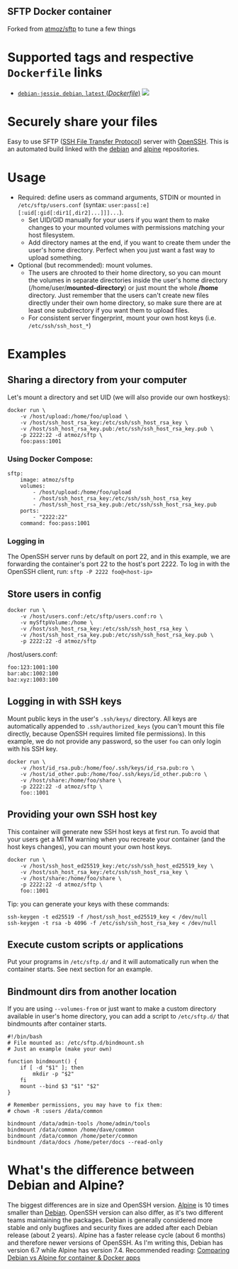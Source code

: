 ## SFTP Docker container
Forked from [atmoz/sftp](https://github.com/atmoz/sftp) to tune a few things

# Supported tags and respective `Dockerfile` links

- [`debian-jessie`, `debian`, `latest` (*Dockerfile*)](https://github.com/atmoz/sftp/blob/master/Dockerfile) [![](https://images.microbadger.com/badges/image/atmoz/sftp.svg)](http://microbadger.com/images/atmoz/sftp "Get your own image badge on microbadger.com")

# Securely share your files

Easy to use SFTP ([SSH File Transfer Protocol](https://en.wikipedia.org/wiki/SSH_File_Transfer_Protocol)) server with [OpenSSH](https://en.wikipedia.org/wiki/OpenSSH).
This is an automated build linked with the [debian](https://hub.docker.com/_/debian/) and [alpine](https://hub.docker.com/_/alpine/) repositories.

# Usage

- Required: define users as command arguments, STDIN or mounted in `/etc/sftp/users.conf`
  (syntax: `user:pass[:e][:uid[:gid[:dir1[,dir2]...]]]...`).
  - Set UID/GID manually for your users if you want them to make changes to
    your mounted volumes with permissions matching your host filesystem.
  - Add directory names at the end, if you want to create them under the user's
    home directory. Perfect when you just want a fast way to upload something.
- Optional (but recommended): mount volumes.
  - The users are chrooted to their home directory, so you can mount the
    volumes in separate directories inside the user's home directory
    (/home/user/**mounted-directory**) or just mount the whole **/home** directory.
    Just remember that the users can't create new files directly under their
    own home directory, so make sure there are at least one subdirectory if you
    want them to upload files.
  - For consistent server fingerprint, mount your own host keys (i.e. `/etc/ssh/ssh_host_*`)

# Examples

## Sharing a directory from your computer

Let's mount a directory and set UID (we will also provide our own hostkeys):

```
docker run \
    -v /host/upload:/home/foo/upload \
    -v /host/ssh_host_rsa_key:/etc/ssh/ssh_host_rsa_key \
    -v /host/ssh_host_rsa_key.pub:/etc/ssh/ssh_host_rsa_key.pub \
    -p 2222:22 -d atmoz/sftp \
    foo:pass:1001
```

### Using Docker Compose:

```
sftp:
    image: atmoz/sftp
    volumes:
        - /host/upload:/home/foo/upload
        - /host/ssh_host_rsa_key:/etc/ssh/ssh_host_rsa_key
        - /host/ssh_host_rsa_key.pub:/etc/ssh/ssh_host_rsa_key.pub
    ports:
        - "2222:22"
    command: foo:pass:1001
```

### Logging in

The OpenSSH server runs by default on port 22, and in this example, we are
forwarding the container's port 22 to the host's port 2222. To log in with the
OpenSSH client, run: `sftp -P 2222 foo@<host-ip>`

## Store users in config

```
docker run \
    -v /host/users.conf:/etc/sftp/users.conf:ro \
    -v mySftpVolume:/home \
    -v /host/ssh_host_rsa_key:/etc/ssh/ssh_host_rsa_key \
    -v /host/ssh_host_rsa_key.pub:/etc/ssh/ssh_host_rsa_key.pub \
    -p 2222:22 -d atmoz/sftp
```

/host/users.conf:

```
foo:123:1001:100
bar:abc:1002:100
baz:xyz:1003:100
```
## Logging in with SSH keys

Mount public keys in the user's `.ssh/keys/` directory. All keys are
automatically appended to `.ssh/authorized_keys` (you can't mount this file
directly, because OpenSSH requires limited file permissions). In this example,
we do not provide any password, so the user `foo` can only login with his SSH
key.

```
docker run \
    -v /host/id_rsa.pub:/home/foo/.ssh/keys/id_rsa.pub:ro \
    -v /host/id_other.pub:/home/foo/.ssh/keys/id_other.pub:ro \
    -v /host/share:/home/foo/share \
    -p 2222:22 -d atmoz/sftp \
    foo::1001
```

## Providing your own SSH host key

This container will generate new SSH host keys at first run. To avoid that your
users get a MITM warning when you recreate your container (and the host keys
changes), you can mount your own host keys.

```
docker run \
    -v /host/ssh_host_ed25519_key:/etc/ssh/ssh_host_ed25519_key \
    -v /host/ssh_host_rsa_key:/etc/ssh/ssh_host_rsa_key \
    -v /host/share:/home/foo/share \
    -p 2222:22 -d atmoz/sftp \
    foo::1001
```

Tip: you can generate your keys with these commands:

```
ssh-keygen -t ed25519 -f /host/ssh_host_ed25519_key < /dev/null
ssh-keygen -t rsa -b 4096 -f /etc/ssh/ssh_host_rsa_key < /dev/null
```

## Execute custom scripts or applications

Put your programs in `/etc/sftp.d/` and it will automatically run when the container starts.
See next section for an example.

## Bindmount dirs from another location

If you are using `--volumes-from` or just want to make a custom directory
available in user's home directory, you can add a script to `/etc/sftp.d/` that
bindmounts after container starts.

```
#!/bin/bash
# File mounted as: /etc/sftp.d/bindmount.sh
# Just an example (make your own)

function bindmount() {
    if [ -d "$1" ]; then
        mkdir -p "$2"
    fi
    mount --bind $3 "$1" "$2"
}

# Remember permissions, you may have to fix them:
# chown -R :users /data/common

bindmount /data/admin-tools /home/admin/tools
bindmount /data/common /home/dave/common
bindmount /data/common /home/peter/common
bindmount /data/docs /home/peter/docs --read-only
```

# What's the difference between Debian and Alpine?

The biggest differences are in size and OpenSSH version.
[Alpine](https://hub.docker.com/_/alpine/) is 10 times smaller than
[Debian](https://hub.docker.com/_/debian/). OpenSSH version can also differ, as
it's two different teams maintaining the packages. Debian is generally
considered more stable and only bugfixes and security fixes are added after
each Debian release (about 2 years). Alpine has a faster release cycle (about 6
months) and therefore newer versions of OpenSSH. As I'm writing this, Debian
has version 6.7 while Alpine has version 7.4. Recommended reading:
[Comparing Debian vs Alpine for container & Docker apps](https://www.turnkeylinux.org/blog/alpine-vs-debian)
